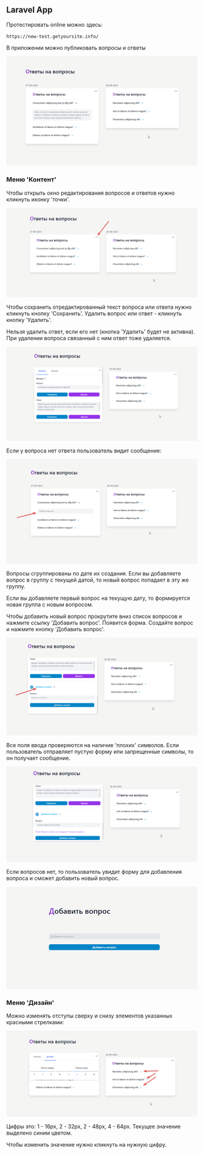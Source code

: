 ## Laravel App

Протестировать online можно здесь:

```
https://new-test.getyoursite.info/
```

В приложении можно публиковать вопросы и ответы 

![image 1](public/images/1.png)

### Меню 'Контент'

Чтобы открыть окно редактирования вопросов и ответов нужно кликнуть иконку 'точки'.

![image 2](public/images/2.png)

Чтобы сохранить отредактированный текст вопроса или ответа нужно кликнуть кнопку 
'Сохранить'. Удалить вопрос или ответ - кликнуть кнопку 'Удалить'.

Нельзя удалить ответ, если его нет (кнопка 'Удалить' будет не активна).
При удалении вопроса связанный с ним ответ тоже удаляется.

![image 3](public/images/3.png)

Если у вопроса нет ответа пользователь видит сообщение:

![image 4](public/images/4.png)

Вопросы сгруппированы по дате их создания. Если вы добавляете вопрос в группу
с текущей датой, то новый вопрос попадает в эту же группу.

Если вы добавляете первый вопрос на текущую дату, то формируется новая группа
с новым вопросом.

Чтобы добавить новый вопрос прокрутите вниз список вопросов и нажмите
ссылку 'Добавить вопрос'. Появится форма. Создайте вопрос и нажмите кнопку
'Добавить вопрос'.

![image 5](public/images/5.png)

Все поля ввода проверяются на наличие 'плохих' символов. Если пользователь отправляет
пустую форму или запрещенные символы, то он получает сообщение.

![image 6](public/images/6.png)

Если вопросов нет, то пользователь увидит форму для добавления вопроса и сможет 
добавить новый вопрос.

![image 8](public/images/8.png)

### Меню 'Дизайн'

Можно изменять отступы сверху и снизу элементов указанных красными стрелками:

![image 7](public/images/7.png)

Цифры это: 1 - 16px, 2 - 32px, 2 - 48px, 4 - 64px. Текущее значение выделено
синим цветом.

Чтобы изменить значение нужно кликнуть на нужную цифру.
